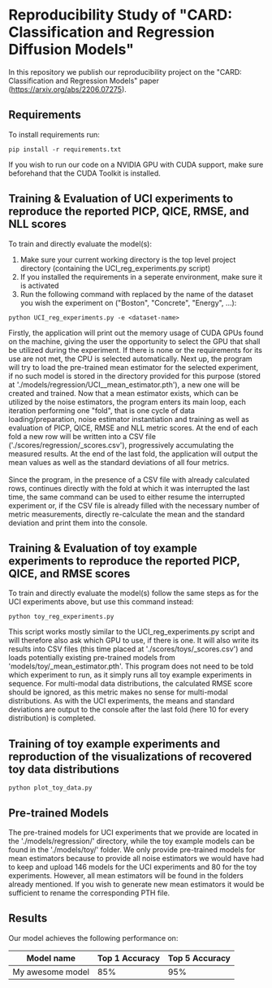 # Reproducibility Study of "CARD: Classification and Regression Diffusion Models"

In this repository we publish our reproducibility project on the "CARD: Classification and Regression Models" paper (https://arxiv.org/abs/2206.07275).

## Requirements

To install requirements run:

```setup
pip install -r requirements.txt
```

If you wish to run our code on a NVIDIA GPU with CUDA support, make sure beforehand that the CUDA Toolkit is installed.

## Training & Evaluation of UCI experiments to reproduce the reported PICP, QICE, RMSE, and NLL scores

To train and directly evaluate the model(s):
1. Make sure your current working directory is the top level project directory (containing the UCI_reg_experiments.py script)
2. If you installed the requirements in a seperate environment, make sure it is activated
3. Run the following command with <dataset-name> replaced by the name of the dataset you wish the experiment on ("Boston", "Concrete", "Energy", ...):

```train-and-eval-uci
python UCI_reg_experiments.py -e <dataset-name>
```

Firstly, the application will print out the memory usage of CUDA GPUs found on the machine, giving the user the opportunity to select the GPU that shall be utilized during the experiment. If there is none or the requirements for its use are not met, the CPU is selected automatically. Next up, the program will try to load the pre-trained mean estimator for the selected experiment, if no such model is stored in the directory provided for this purpose (stored at './models/regression/UCI_<dataset-name>_mean_estimator.pth'), a new one will be created and trained. Now that a mean estimator exists, which can be utilized by the noise estimators, the program enters its main loop, each iteration performing one "fold", that is one cycle of data loading/preparation, noise estimator instantiation and training as well as evaluation of PICP, QICE, RMSE and NLL metric scores. At the end of each fold a new row will be written into a CSV file ('./scores/regression/<dataset-name>_scores.csv'), progressively accumulating the measured results. At the end of the last fold, the application will output the mean values as well as the standard deviations of all four metrics.<br/>
<br/>
Since the program, in the presence of a CSV file with already calculated rows, continues directly with the fold at which it was interrupted the last time, the same command can be used to either resume the interrupted experiment or, if the CSV file is already filled with the necessary number of metric measurements, directly re-calculate the mean and the standard deviation and print them into the console.

## Training & Evaluation of toy example experiments to reproduce the reported PICP, QICE, and RMSE scores

To train and directly evaluate the model(s) follow the same steps as for the UCI experiments above, but use this command instead:

```train-and-eval_toy
python toy_reg_experiments.py
```

This script works mostly similar to the UCI_reg_experiments.py script and will therefore also ask which GPU to use, if there is one. It will also write its results into CSV files (this time placed at './scores/toys/<distribution-name>_scores.csv') and loads potentially existing pre-trained models from 'models/toy/<distribution-name>_mean_estimator.pth'. This program does not need to be told which experiment to run, as it simply runs all toy example experiments in sequence. For multi-modal data distributions, the calculated RMSE score should be ignored, as this metric makes no sense for multi-modal distributions. As with the UCI experiments, the means and standard deviations are output to the console after the last fold (here 10 for every distribution) is completed.
  
## Training of toy example experiments and reproduction of the visualizations of recovered toy data distributions

```train-and-eval_toy
python plot_toy_data.py
```

## Pre-trained Models

The pre-trained models for UCI experiments that we provide are located in the './models/regression/' directory, while the toy example models can be found in the './models/toy/' folder.
We only provide pre-trained models for mean estimators because to provide all noise estimators we would have had to keep and upload 146 models for the UCI experiments and 80 for the toy experiments.
However, all mean estimators will be found in the folders already mentioned.
If you wish to generate new mean estimators it would be sufficient to rename the corresponding PTH file.

## Results

Our model achieves the following performance on:

| Model name         | Top 1 Accuracy  | Top 5 Accuracy |
| ------------------ |---------------- | -------------- |
| My awesome model   |     85%         |      95%       |
